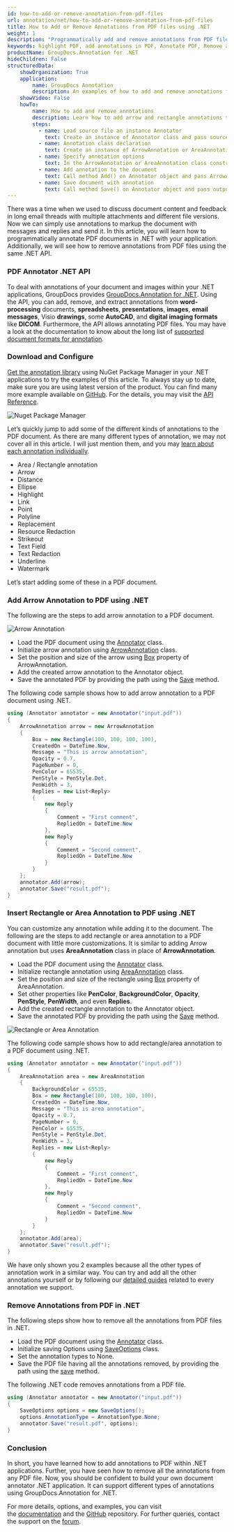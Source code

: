 ```yaml
---
id: how-to-add-or-remove-annotation-from-pdf-files
url: annotation/net/how-to-add-or-remove-annotation-from-pdf-files
title: How to Add or Remove Annotations from PDF files using .NET
weight: 1
description: "Programmatically add and remove annotations from PDF files. Add arrow, rectangle annotations and more using .NET API."
keywords: highlight PDF, add annotations in PDF, Annotate PDF, Remove annotations from PDF, 
productName: GroupDocs.Annotation for .NET
hideChildren: False
structuredData:
    showOrganization: True
    application:    
        name: GroupDocs Annotation
        description: An examples of how to add and remove annotations from PDF documents. Add arrow, rectangle annotations and more using .NET API.
    showVideo: False
    howTo:
        name: How to add and remove annotations
        description: Learn how to add arrow and rectangle annotations to the PDF document
        steps:
          - name: Load source file an instance Annotator
            text: Create an instance of Annotator class and pass source file path as a constructor parameter. You may specify absolute or relative file path as per your requirements. 
          - name: Annotation class declaration
            text: Create an instance of ArrowAnnotation or AreaAnnotation class.
          - name: Specify annotation options 
            text: In the ArrowAnnotation or AreaAnnotation class constructor pass parameters.
          - name: Add annotation to the document
            text: Call method Add() on Annotator object and pass ArrowAnnotation or AreaAnnotation instance there.
          - name: Save document with annotation
            text: Call method Save() on Annotator object and pass output file destination there.
---
```


There was a time when we used to discuss document content and feedback in long email threads with multiple attachments and different file versions. Now we can simply use annotations to markup the document with messages and replies and send it. In this article, you will learn how to programmatically annotate PDF documents in .NET with your application. Additionally, we will see how to remove annotations from PDF files using the same .NET API.

### PDF Annotator .NET API

To deal with annotations of your document and images within your .NET applications, GroupDocs provides [GroupDocs.Annotation for .NET](https://products.groupdocs.com/annotation/net). Using the API, you can add, remove, and extract annotations from **word-processing** documents, **spreadsheets**, **presentations**, **images**, **email messages**, Visio **drawings**, some **AutoCAD**, and **digital imaging formats** like **DICOM**. Furthermore, the API allows annotating PDF files. You may have a look at the documentation to know about the long list of [supported document formats for annotation](https://docs.groupdocs.com/annotation/net/supported-document-formats/).

### Download and Configure

[Get the annotation library](https://downloads.groupdocs.com/annotation/net) using NuGet Package Manager in your .NET applications to try the examples of this article. To always stay up to date, make sure you are using latest version of the product. You can find many more example available on [GitHub](https://github.com/groupdocs-annotation). For the details, you may visit the [API Reference](https://apireference.groupdocs.com/annotation/net).

![Nuget Package Manager](annotation/net/images/annotation-nuget.jpg)

Let’s quickly jump to add some of the different kinds of annotations to the PDF document. As there are many different types of annotation, we may not cover all in this article. I will just mention them, and you may [learn about each annotation individually](https://docs.groupdocs.com/annotation/net/add-annotation-to-the-document/).

*   Area / Rectangle annotation
*   Arrow
*   Distance
*   Ellipse
*   Highlight
*   Link
*   Point
*   Polyline
*   Replacement
*   Resource Redaction
*   Strikeout
*   Text Field
*   Text Redaction
*   Underline
*   Watermark
    
Let’s start adding some of these in a PDF document.

### Add Arrow Annotation to PDF using .NET

The following are the steps to add arrow annotation to a PDF document.

![Arrow Annotation](annotation/net/images/add-arrow-annotation.png)

*   Load the PDF document using the [Annotator](https://apireference.groupdocs.com/annotation/net/com.groupdocs.annotation/Annotator) class.
*   Initialize arrow annotation using [ArrowAnnotation](https://apireference.groupdocs.com/annotation/net/groupdocs.annotation.models.annotationmodels/arrowannotation) class.
*   Set the position and size of the arrow using [Box](https://apireference.groupdocs.com/annotation/net/groupdocs.annotation.models.annotationmodels/arrowannotation/properties/box) property of ArrowAnnotation.
*   Add the created arrow annotation to the Annotator object.
*   Save the annotated PDF by providing the path using the [Save](https://apireference.groupdocs.com/annotation/net/groupdocs.annotation/annotator/methods/save) method.


The following code sample shows how to add arrow annotation to a PDF document using .NET.

```csharp
using (Annotator annotator = new Annotator("input.pdf"))
{
	ArrowAnnotation arrow = new ArrowAnnotation
    {
        Box = new Rectangle(100, 100, 100, 100),
        CreatedOn = DateTime.Now,
        Message = "This is arrow annotation",
        Opacity = 0.7,
        PageNumber = 0,
        PenColor = 65535,
        PenStyle = PenStyle.Dot,
        PenWidth = 3,
        Replies = new List<Reply>
        {
        	new Reply
            {
            	Comment = "First comment",
                RepliedOn = DateTime.Now
            },
            new Reply
            {
             	Comment = "Second comment",
                RepliedOn = DateTime.Now
            }
        }
    };
    annotator.Add(arrow);
    annotator.Save("result.pdf");
}
```

### Insert Rectangle or Area Annotation to PDF using .NET

You can customize any annotation while adding it to the document. The following are the steps to add rectangle or area annotation to a PDF document with little more customizations. It is similar to adding Arrow annotation but uses **AreaAnnotation** class in place of **ArrowAnnotation**.

*   Load the PDF document using the [Annotator](https://apireference.groupdocs.com/annotation/net/com.groupdocs.annotation/Annotator) class.
*   Initialize rectangle annotation using [AreaAnnotation](https://apireference.groupdocs.com/annotation/net/groupdocs.annotation.models.annotationmodels/areaannotation) class.
*   Set the position and size of the rectangle using [Box](https://apireference.groupdocs.com/annotation/net/groupdocs.annotation.models.annotationmodels/areaannotation/properties/box) property of AreaAnnotation.
*   Set other properties like **PenColor**, **BackgroundColor**, **Opacity**, **PenStyle**, **PenWidth**, and even **Replies**.
*   Add the created rectangle annotation to the Annotator object.
*   Save the annotated PDF by providing the path using the [Save](https://apireference.groupdocs.com/annotation/net/groupdocs.annotation/annotator/methods/save) method.

![Rectangle or Area Annotation](annotation/net/images/add-area-annotation.png)

The following code sample shows how to add rectangle/area annotation to a PDF document using .NET.

```csharp
using (Annotator annotator = new Annotator("input.pdf"))
{
	AreaAnnotation area = new AreaAnnotation
    {
     	BackgroundColor = 65535,
        Box = new Rectangle(100, 100, 100, 100),
        CreatedOn = DateTime.Now,
        Message = "This is area annotation",
        Opacity = 0.7,
        PageNumber = 0,
        PenColor = 65535,
        PenStyle = PenStyle.Dot,
        PenWidth = 3,
        Replies = new List<Reply>
        {
        	new Reply
            {
            	Comment = "First comment",
                RepliedOn = DateTime.Now
            },
            new Reply
            {
            	Comment = "Second comment",
                RepliedOn = DateTime.Now
            }
        }
    };
    annotator.Add(area);
    annotator.Save("result.pdf");
}
```

We have only shown you 2 examples because all the other types of annotation work in a similar way. You can try and add all the other annotations yourself or by following our [detailed guides](https://docs.groupdocs.com/annotation/net/add-annotation-to-the-document/) related to every annotation we support.

### Remove Annotations from PDF in .NET

The following steps show how to remove all the annotations from PDF files in .NET.

*   Load the PDF document using the [Annotator](https://apireference.groupdocs.com/annotation/net/com.groupdocs.annotation/Annotator) class.
*   Initialize saving Options using [SaveOptions](https://apireference.groupdocs.com/annotation/net/groupdocs.annotation.options/saveoptions) class.
*   Set the annotation types to None.
*   Save the PDF file having all the annotations removed, by providing the path using the [save](https://apireference.groupdocs.com/annotation/net/groupdocs.annotation/annotator/methods/save) method.

The following .NET code removes annotations from a PDF file.


```csharp
using (Annotator annotator = new Annotator("input.pdf"))
{
    SaveOptions options = new SaveOptions();
    options.AnnotationType = AnnotationType.None;
    annotator.Save("result.pdf", options);
}
```

### Conclusion 

In short, you have learned how to add annotations to PDF within .NET applications. Further, you have seen how to remove all the annotations from any PDF file. Now, you should be confident to build your own document annotator .NET application. It can support different types of annotations using GroupDocs.Annotation for .NET.

For more details, options, and examples, you can visit the [documentation](https://docs.groupdocs.com/annotation/net/) and the [GitHub](https://github.com/groupdocs-annotation) repository. For further queries, contact the support on the [forum](https://forum.groupdocs.com/).
